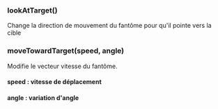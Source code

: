 ### lookAtTarget()
Change la direction de mouvement du fantôme pour qu'il pointe vers la cible

### moveTowardTarget(speed, angle)
Modifie le vecteur vitesse du fantôme.

#### speed : vitesse de déplacement
#### angle : variation d'angle
